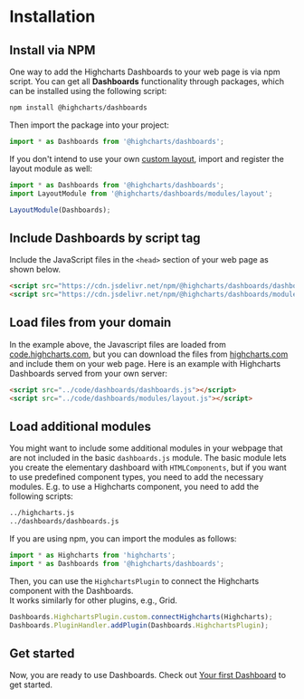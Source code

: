 # Installation

## Install via NPM
One way to add the Highcharts Dashboards to your web page is via npm script. You can get all **Dashboards** functionality through packages, which can be installed using the following script:
```bash
npm install @highcharts/dashboards
```
Then import the package into your project:
```js
import * as Dashboards from '@highcharts/dashboards';
```

If you don't intend to use your own [custom layout](https://www.highcharts.com/docs/dashboards/layout-description#custom-layout), import and register the layout module as well:
```js
import * as Dashboards from '@highcharts/dashboards';
import LayoutModule from '@highcharts/dashboards/modules/layout';

LayoutModule(Dashboards);
```

## Include Dashboards by script tag
Include the JavaScript files in the `<head>` section of your web page as shown below.

```html
<script src="https://cdn.jsdelivr.net/npm/@highcharts/dashboards/dashboards.js"></script>
<script src="https://cdn.jsdelivr.net/npm/@highcharts/dashboards/modules/layout.js"></script>
 ```


## Load files from your domain
In the example above, the Javascript files are loaded from [code.highcharts.com](https://code.highcharts.com), but you can download the files from [highcharts.com](https://www.highcharts.com/download/) and include them on your web page. Here is an example with Highcharts Dashboards served from your own server:

```html
<script src="../code/dashboards/dashboards.js"></script>
<script src="../code/dashboards/modules/layout.js"></script>
```

## Load additional modules
You might want to include some additional modules in your webpage that are not included in the basic `dashboards.js` module.
The basic module lets you create the elementary dashboard with `HTMLComponents`, but if you want to use predefined component types, you need to add the necessary modules. E.g. to use a Highcharts component, you need to add the following scripts:
```html
../highcharts.js
../dashboards/dashboards.js
```

If you are using npm, you can import the modules as follows:
```ts
import * as Highcharts from 'highcharts';
import * as Dashboards from '@highcharts/dashboards';
```

Then, you can use the `HighchartsPlugin` to connect the Highcharts component with the Dashboards.  
It works similarly for other plugins, e.g., Grid.

```ts
Dashboards.HighchartsPlugin.custom.connectHighcharts(Highcharts);
Dashboards.PluginHandler.addPlugin(Dashboards.HighchartsPlugin);
```

## Get started

Now, you are ready to use Dashboards. Check out [Your first Dashboard](https://highcharts.com/docs/dashboards/your-first-dashboard) to get started.
